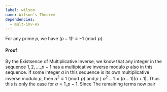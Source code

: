```yaml
---
label: wilson
name: Wilson's Theorem
dependencies:
  - mult-inv-ex
---
```


For any prime $p$, we have $(p-1)! \equiv -1\pmod{p}$.

#### Proof

By the Existsence of Multiplicative Inverse, we know that any integer in the sequence $1,2,\dots,p-1$ has a multipicative inverse modulo $p$ also in this sequence. If some integer $a$ in this sequence is its own multiplicative inverse modulo $p$, then $a^2\equiv 1\pmod{p}$ and $p\mid a^2-1 = (a-1)(a+1)$. Thus this is only the case for $a = 1, p-1$. Since The remaining terms now pair 